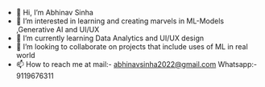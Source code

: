- 👋 Hi, I’m Abhinav Sinha
- 👀 I’m interested in learning and creating marvels in ML-Models ,Generative AI and UI/UX 
- 🌱 I’m currently learning Data Analytics and UI/UX design  
- 💞️ I’m looking to collaborate on projects that include uses of ML in real world
- 📫 How to reach me at mail:- abhinavsinha2022@gmail.com Whatsapp:- 9119676311

<!---
AbhinavSinha2022/AbhinavSinha2022 is a ✨ special ✨ repository because its `README.md` (this file) appears on your GitHub profile.
You can click the Preview link to take a look at your changes.
--->
